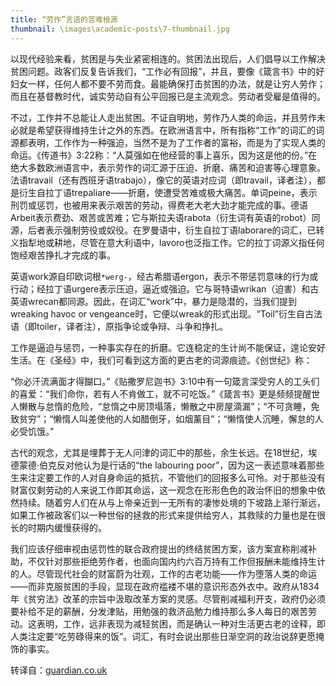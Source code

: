 ```yaml
---
title: “劳作”言语的苦难根源
thumbnail: \images\academic-posts\7-thumbnail.jpg
---
```


以现代经验来看，贫困是与失业紧密相连的。贫困法出现后，人们倡导以工作解决贫困问题。政客们反复告诉我们，“工作必有回报”，并且，要像《箴言书》中的好妇女一样，任何人都不要不劳而食。最能确保打击贫困的办法，就是让穷人劳作；而且在基督教时代，诚实劳动自有公平回报已是主流观念。劳动者受雇是值得的。

<!--more-->

不过，工作并不总能让人走出贫困。不证自明地，劳作乃人类的命运，并且劳作未必就是希望获得维持生计之外的东西。在欧洲语言中，所有指称“工作”的词汇的词源都表明，工作作为一种强迫，当然不是为了工作者的富裕，而是为了实现人类的命运。《传道书》3:22称：“人莫强如在他经营的事上喜乐，因为这是他的份。”在绝大多数欧洲语言中，表示劳作的词汇源于压迫、折磨、痛苦和迫害等心理意象。法语travail（还有西班牙语trabajo），像它的英语对应词（即travail，译者注），都是衍生自拉丁语trepaliare——折磨，使遭受苦难或极大痛苦。单词peine，表示刑罚或惩罚，也被用来表示艰苦的劳动，得费老大老大劲才能完成的事。德语Arbeit表示费劲、艰苦或苦难；它与斯拉夫语rabota（衍生词有英语的robot）同源，后者表示强制劳役或奴役。在罗曼语中，衍生自拉丁语laborare的词汇，已转义指犁地或耕地，尽管在意大利语中，lavoro也泛指工作。它的拉丁词源义指任何饱经艰苦挣扎才完成的事。

英语work源自印欧词根`*werg-`，经古希腊语ergon，表示不带惩罚意味的行为或行动；经拉丁语urgere表示压迫，逼近或强迫。它与哥特语wrikan（迫害）和古英语wrecan都同源。因此，在词汇“work”中，暴力是隐潜的，当我们提到wreaking havoc or vengeance时，它便以wreak的形式出现。“Toil”衍生自古法语（即toiler，译者注），原指争论或争辩、斗争和挣扎。

工作是逼迫与惩罚，一种事实存在的折磨。它连稳定的生计尚不能保证，遑论安好生活。在《圣经》中，我们可看到这方面的更古老的词源痕迹。《创世纪》称：

“你必汗流满面才得餬口。”《贴撒罗尼迦书》3:10中有一句箴言深受穷人的工头们的喜爱：“我们命你，若有人不肯做工，就不可吃饭。”《箴言书》更是频频提醒世人懒散与怠惰的危险，“怠惰之中房顶塌落，懒散之中房屋滴漏”；“不可贪睡，免致贫穷”；“懒惰人叫差使他的人如醋倒牙，如烟薰目”；“懒惰使人沉睡，懈怠的人必受饥饿。”

古代的观念，尤其是埋葬于无人问津的词汇中的那些，余生长远。在18世纪，埃德蒙德·伯克反对他认为是行话的“the labouring poor”，因为这一表述意味着那些生来注定要工作的人对自身命运的抵抗，不管他们的回报多么可怜。对于那些没有财富仅剩劳动的人来说工作即其命运，这一观念在形形色色的政治怀旧的想象中依然持续。随着穷人们在从与上帝亲近到一无所有的凄惨处境的下坡路上渐行渐远，如果工作被政客们以一种世俗的拯救的形式来提供给穷人，其救赎的力量也是在很长的时期内缓慢获得的。

我们应该仔细审视由惩罚性的联合政府提出的终结贫困方案，该方案宣称削减补助，不仅针对那些拒绝劳作者，也面向国内约六百万持有工作但报酬未能维持生计的人。尽管现代社会的财富蔚为壮观，工作的古老功能——作为堕落人类的命运——而非克服贫困的手段，显现在政府褴褛不堪的意识形态外衣中。政府从1834年《贫穷法》改革的宗旨中汲取改革方案的灵感。尽管削减福利开支，政府仍必须要补给不足的薪酬，分发津贴，用勉强的救济品勉力维持那么多人每日的艰苦劳动。这表明，工作，远非表现为减轻贫困，而是确认一种对生活更古老的诠释，即人类注定要“吃劳碌得来的饭”。词汇，有时会说出那些日渐空洞的政治说辞更愿掩饰的事实。

转译自：[guardian.co.uk](http://www.guardian.co.uk/commentisfree/2013/jan/14/language-labouring-reveals-tortured-roots1)